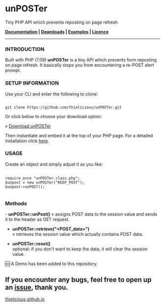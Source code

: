 <h1>unPOSTer</h1>

Tiny PHP API which prevents reposting on page refresh

<strong>[Documentation](http:thielicious.github.io/#unposter_doc) | [Downloads](http:thielicious.github.io/#unposter_dls) | [Examples](http:thielicious.github.io/#unposter_demo) | [Licence](http:thielicious.github.io/#unposter_lic)</strong>

---


<h3>INTRODUCTION</h3>

Built with PHP (7.09)
<strong>unPOSTer</strong> is a tiny API which prevents form reposting on page refresh. It basically stops you from encountering a re-POST alert prompt.



<h3>SETUP INFORMATION</h3>

Use your CLI and enter the following to clone:

<code>
git clone https://github.com/thielicious/unPOSTer.git
</code>

Or click below to choose your download option:

» <a href="http://thielicious.github.io/#unposter_dls">Download unPOSTer</a>

Then instantiate and embed it at the top of your PHP page.
For a detailed installation click <a href="http://thielicious.github.io/#unposter_doc">here</a>.



<h3>USAGE</h3>

Create an object and simply adjust it as you like:
<pre>
	<code>
require_once "unPOSTer.class.php";
$unpost = new unPOSTer("KEEP_POST");
$unpost->unPOST();
	</code>
</pre>



<h3>Methods</h3>
- <strong>unPOSTer::unPost()</strong>
» assigns POST data to the session value and sends it to the header as GET request.<br>

- <strong>unPOSTer::retrieve("&lt;POST_data&gt;")</strong><br>
» retrieves the session value which actually contains POST data.<br>

- <strong>unPOSTer::reset()</strong><br>
optional: if you don't want to keep the data, it will clear the session value.<br>


:new: A Demo has been added to this repository.



If you encounter any bugs, feel free to open up an <a href="https://github.com/thielicious/unPOSTer/issues">issue</a>, thank you.
---
<a href="http://thielicious.github.io">thielicious.github.io</a>